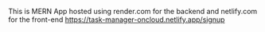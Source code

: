 This is MERN App hosted using render.com for the backend and netlify.com for the front-end https://task-manager-oncloud.netlify.app/signup
